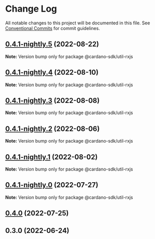 # Change Log

All notable changes to this project will be documented in this file.
See [Conventional Commits](https://conventionalcommits.org) for commit guidelines.

## [0.4.1-nightly.5](https://github.com/input-output-hk/cardano-js-sdk/compare/@cardano-sdk/util-rxjs@0.4.1-nightly.4...@cardano-sdk/util-rxjs@0.4.1-nightly.5) (2022-08-22)

**Note:** Version bump only for package @cardano-sdk/util-rxjs





## [0.4.1-nightly.4](https://github.com/input-output-hk/cardano-js-sdk/compare/@cardano-sdk/util-rxjs@0.4.1-nightly.3...@cardano-sdk/util-rxjs@0.4.1-nightly.4) (2022-08-10)

**Note:** Version bump only for package @cardano-sdk/util-rxjs





## [0.4.1-nightly.3](https://github.com/input-output-hk/cardano-js-sdk/compare/@cardano-sdk/util-rxjs@0.4.1-nightly.2...@cardano-sdk/util-rxjs@0.4.1-nightly.3) (2022-08-08)

**Note:** Version bump only for package @cardano-sdk/util-rxjs





## [0.4.1-nightly.2](https://github.com/input-output-hk/cardano-js-sdk/compare/@cardano-sdk/util-rxjs@0.4.1-nightly.1...@cardano-sdk/util-rxjs@0.4.1-nightly.2) (2022-08-06)

**Note:** Version bump only for package @cardano-sdk/util-rxjs





## [0.4.1-nightly.1](https://github.com/input-output-hk/cardano-js-sdk/compare/@cardano-sdk/util-rxjs@0.4.1-nightly.0...@cardano-sdk/util-rxjs@0.4.1-nightly.1) (2022-08-02)

**Note:** Version bump only for package @cardano-sdk/util-rxjs





## [0.4.1-nightly.0](https://github.com/input-output-hk/cardano-js-sdk/compare/@cardano-sdk/util-rxjs@0.4.0...@cardano-sdk/util-rxjs@0.4.1-nightly.0) (2022-07-27)

**Note:** Version bump only for package @cardano-sdk/util-rxjs





## [0.4.0](https://github.com/input-output-hk/cardano-js-sdk/compare/0.3.0...@cardano-sdk/util-rxjs@0.4.0) (2022-07-25)

## 0.3.0 (2022-06-24)
